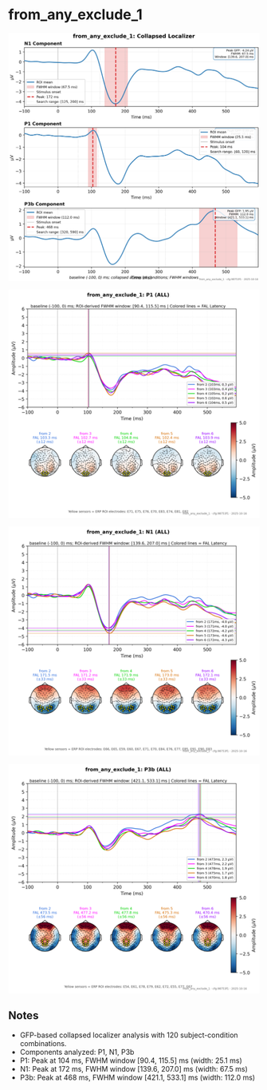 # from_any_exclude_1

![figure](docs/assets/plots/from_any_exclude_1/from_any_exclude_1-collapsed_localizer.png)

![figure](docs/assets/plots/from_any_exclude_1/from_any_exclude_1-P1.png)

![figure](docs/assets/plots/from_any_exclude_1/from_any_exclude_1-N1.png)

![figure](docs/assets/plots/from_any_exclude_1/from_any_exclude_1-P3b.png)


## Notes

- GFP-based collapsed localizer analysis with 120 subject-condition combinations.
- Components analyzed: P1, N1, P3b
- P1: Peak at 104 ms, FWHM window [90.4, 115.5] ms (width: 25.1 ms)
- N1: Peak at 172 ms, FWHM window [139.6, 207.0] ms (width: 67.5 ms)
- P3b: Peak at 468 ms, FWHM window [421.1, 533.1] ms (width: 112.0 ms)
